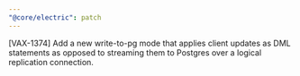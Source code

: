 ```yaml
---
"@core/electric": patch
---
```


[VAX-1374] Add a new write-to-pg mode that applies client updates as DML statements as opposed to streaming them to Postgres over a logical replication connection.
